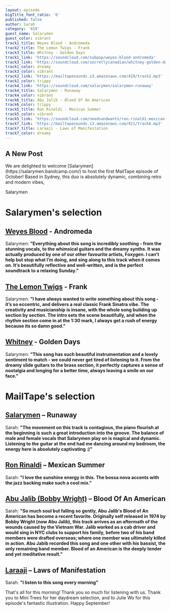 ```yaml
---
layout: episode
bigTitle_font_ratio: '6'
published: false
author: Sarah
category: '419'
guest_name: Salarymen
guest_color: vibrant
track1_title: Weyes Blood - Andromeda
track2_title: The Lemon Twigs - Frank
track3_title: Whitney - Golden Days
track1_link: 'https://soundcloud.com/subpop/weyes-blood-andromeda'
track3_link: 'https://soundcloud.com/secretlycanadian/whitney-golden-days-1'
track1_color: dreamy
track3_color: vibrant
track2_link: 'https://mailtapesounds.s3.amazonaws.com/419/track2.mp3'
track2_color: trippy
track4_link: 'https://soundcloud.com/salarymen/salarymen-runaway'
track4_title: Salarymen - Runaway
track4_color: vibrant
track6_title: Abu Jalib - Blood Of An American
track6_color: trippy
track5_title: Ron Rinaldi - Mexican Summer
track5_color: vibrant
track5_link: 'https://soundcloud.com/needsandwants/ron-rinaldi-mexican-summer'
track7_link: 'https://mailtapesounds.s3.amazonaws.com/421/track6.mp3'
track7_title: Laraaji - Laws of Manifestation
track7_color: dreamy
---
```

## A New Post

<p id="introduction">We are delighted  to welcome [Salarymen](https://salarymen.bandcamp.com/) to host the first MailTape episode of October! Based in Sydney, this duo is absolutely dynamic, combining retro and modern vibes, 

Salarymen 

</p>

# Salarymen's selection

## [Weyes Blood](https://weyesblood.bandcamp.com/) - Andromeda
Salarymen: **"**Everything about this song is incredibly soothing - from the stunning vocals, to the whimsical guitars and the dreamy synths. It was actually produced by one of our other favourite artists, Foxygen. I can’t help but stop what I’m doing, and sing along to this track when it comes on. It’s beautifully reflective and well-written, and is the perfect soundtrack to a relaxing Sunday.**"**

## [The Lemon Twigs](https://thelemontwigs.bandcamp.com/) - Frank
Salarymen: **"**I have always wanted to write something about this song - it’s so eccentric, and delivers a real classic Frank Sinatra vibe. The creativity and musicianship is insane, with the whole song building up section by section. The intro sets the scene beautifully, and when the rhythm section come in at the 1:30 mark, I always get a rush of energy because its so damn good.**"** 

## [Whitney](https://whitneychicago.bandcamp.com/) - Golden Days
Salarymen: **"**This song has such beautiful instrumentation and a lovely sentiment to match - we could never get tired of listening to it. From the dreamy slide guitars to the brass section, it perfectly captures a sense of nostalgia and longing for a better time, always leaving a smile on our face.**"**

# MailTape's selection

## [Salarymen](https://salarymen.bandcamp.com/) – Runaway
Sarah: **"**The movement on this track is contagious, the piano flourish at the beginning is such a great introduction into the groove. The balance of male and female vocals that Salarymen play on is magical and dynamic. Listening to the guitar at the end had me dancing around my bedroom, the energy here is absolutely captivating :)**"**

## [Ron Rinaldi](https://www.facebook.com/hiigenevieve/) – Mexican Summer
Sarah: **"**I love the sunshine energy in this. The bossa nova accents with the jazz backing make such a cool mix.**"**

## [Abu Jalib (Bobby Wright)](https://fengsuave.bandcamp.com/) – Blood Of An American
Sarah: **"**So much soul but falling so gently, Abu Jalib's Blood of An American has become a recent favorite. Originally self released in 1974 by Bobby Wright (now Abu Jalib), this track arrives as an aftermath of the wounds caused by the Vietnam War. Jalib worked as a cab driver and would sing in NYC clubs to support his family, before two of his band members were drafted overseas; where one member was ultimately killed in action. Abu Jabib recorded this song and one other with his bassist, the only remaining band member. Blood of an American is the deeply tender and yet meditative result.**"**

## [Laraaji](https://goldendaze.bandcamp.com/album/simpatico) – Laws of Manifestation
Sarah: **"**I listen to this song every morning**"**

<p id="outroduction">That's all for this morning! Thank you so much for listening with us. Thank you to Mini Trees for her daydream selection, and to Julie Wo for this episode's fantastic illustration. Happy September!</p>
